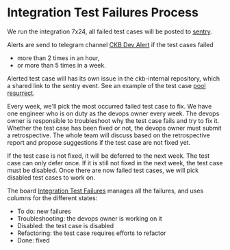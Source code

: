 # Integration Test Failures Process

We run the integration 7x24, all failed test cases will be posted to [sentry](http://sentry.nervos.org/ckb/ckb-integration/).

Alerts are send to telegram channel [CKB Dev Alert](https://t.me/joinchat/AAAAAEtQp3n_ieZ6-PD5oA) if the test cases failed

* more than 2 times in an hour,
* or more than 5 times in a week.

Alerted test case will has its own issue in the ckb-internal repository, which a shared link to the sentry event. See an example of the test case [pool resurrect](https://github.com/nervosnetwork/ckb-internal/issues/743).

Every week, we'll pick the most occurred failed test case to fix. We have one engineer who is on duty as the devops owner every week. The devops owner is responsible to troubleshoot why the test case fails and try to fix it. Whether the test case has been fixed or not, the devops owner must submit a retrospective. The whole team will discuss based on the retrospective report and propose suggestions if the test case are not fixed yet.

If the test case is not fixed, it will be deferred to the next week. The test case can only defer once. If it is still not fixed in the next week, the test case must be disabled. Once there are now failed test cases, we will pick disabled test cases to work on.

The board [Integration Test Failures](https://github.com/nervosnetwork/ckb-internal/projects/43) manages all the failures, and uses columns for the different states:

* To do: new failures
* Troubleshooting: the devops owner is working on it
* Disabled: the test case is disabled
* Refactoring: the test case requires efforts to refactor
* Done: fixed
